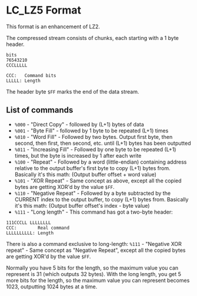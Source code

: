 # LC_LZ5 Format

This format is an enhancement of LZ2.

The compressed stream consists of chunks, each starting with a 1 byte header.

```
bits
76543210
CCCLLLLL

CCC:   Command bits  
LLLLL: Length
```

The header byte `$FF` marks the end of the data stream.

## List of commands

* `%000` - "Direct Copy" - followed by (L+1) bytes of data
* `%001` - "Byte Fill" - followed by 1 byte to be repeated (L+1) times
* `%010` - "Word Fill" - Followed by two bytes. Output first byte, then second, then first, then second, etc. until (L+1) bytes has been outputted
* `%011` - "Increasing Fill" - Followed by one byte to be repeated (L+1) times, but the byte is increased by 1 after each write
* `%100` - "Repeat" - Followed by a word (little-endian) containing address relative to the output buffer's first byte to copy (L+1) bytes from. Basically it's this math: (Output buffer offset + word value)
* `%101` - "XOR Repeat" - Same concept as above, except all the copied bytes are getting XOR'd by the value `$FF`.
* `%110` - "Negative Repeat" - Followed by a byte subtracted by the CURRENT index to the output buffer, to copy (L+1) bytes from. Basically it's this math: (Output buffer offset's index - byte value)
* `%111` - "Long length" - This command has got a two-byte header:
```
111CCCLL LLLLLLLL
CCC:        Real command
LLLLLLLLLL: Length
```

There is also a command exclusive to long-length: `%111` - "Negative XOR repeat" - Same concept as "Negative Repeat", except all the copied bytes are getting XOR'd by the value `$FF`.

Normally you have 5 bits for the length, so the maximum value you can represent is 31 (which outputs 32 bytes). With the long length, you get 5 more bits for the length, so the maximum value you can represent becomes 1023, outputting 1024 bytes at a time.